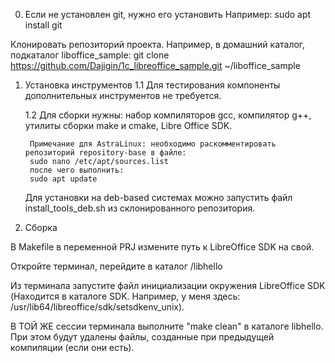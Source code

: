 0. Если не установлен git, нужно его установить
Например: sudo apt install git

Клонировать репозиторий проекта. Например, в домашний каталог, подкаталог liboffice_sample:
git clone https://github.com/Dajigin/1c_libreoffice_sample.git ~/liboffice_sample

1. Установка инструментов
	1.1 Для тестирования компоненты дополнительных инструментов не требуется.

	1.2 Для сборки нужны: набор компиляторов gcc, компилятор g++, утилиты сборки make и cmake, Libre Office SDK.

		Примечание для AstraLinux: необходимо раскомментировать репозиторий repository-base в файле:
		sudo nano /etc/apt/sources.list
		после чего выполнить:
		sudo apt update
		
	Для установки на deb-based системах  можно запустить файл install_tools_deb.sh из склонированного репозитория.

2. Сборка

В Makefile в переменной PRJ измените путь к LibreOffice SDK на свой.

Откройте терминал, перейдите в каталог /libhello

Из терминала запустите файл инициализации окружения LibreOffice SDK (Находится в каталоге SDK. Например, у меня здесь: /usr/lib64/libreoffice/sdk/setsdkenv_unix).

В ТОЙ ЖЕ сессии терминала выполните "make clean" в каталоге libhello. При этом будут удалены файлы, созданные при предыдущей компиляции (если они есть).

